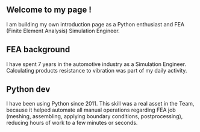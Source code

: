 ## Welcome to my page !

I am building my own introduction page as a Python enthusiast and FEA (Finite Element Analysis) Simulation Engineer.

## FEA background

I have spent 7 years in the automotive industry as a Simulation Engineer. Calculating products resistance to vibration was part of my daily activity.

## Python dev

I have been using Python since 2011. This skill was a real asset in the Team, because it helped automate all manual operations regarding FEA job (meshing, assembling, applying boundary conditions, postprocessing), reducing hours of work to a few minutes or seconds.
